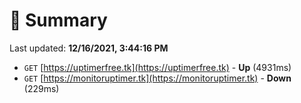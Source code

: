 # 📖 Summary
Last updated: **12/16/2021, 3:44:16 PM**

- `GET` [https://uptimerfree.tk](https://uptimerfree.tk) - **Up** (4931ms)
- `GET` [https://monitoruptimer.tk](https://monitoruptimer.tk) - **Down** (229ms)
